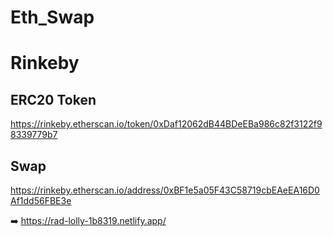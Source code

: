 # Eth_Swap
# Rinkeby 
## ERC20 Token 
https://rinkeby.etherscan.io/token/0xDaf12062dB44BDeEBa986c82f3122f98339779b7
## Swap 
https://rinkeby.etherscan.io/address/0xBF1e5a05F43C58719cbEAeEA16D0Af1dd56FBE3e

➡️ https://rad-lolly-1b8319.netlify.app/

